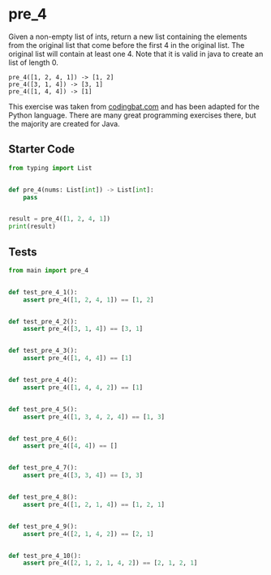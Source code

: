 # pre_4





Given a non-empty list of ints, return a new list containing the elements from the original list that come before the first 4 in the original list. The original list will contain at least one 4. Note that it is valid in java to create an list of length 0.

```
pre_4([1, 2, 4, 1]) -> [1, 2]
pre_4([3, 1, 4]) -> [3, 1]
pre_4([1, 4, 4]) -> [1]
```

This exercise was taken from [codingbat.com](https://codingbat.com/prob/p100246) and has been adapted for the Python language. There are many great programming exercises there, but the majority are created for Java.

## Starter Code
```python
from typing import List


def pre_4(nums: List[int]) -> List[int]:
    pass


result = pre_4([1, 2, 4, 1])
print(result)
```

## Tests
```python
from main import pre_4


def test_pre_4_1():
    assert pre_4([1, 2, 4, 1]) == [1, 2]


def test_pre_4_2():
    assert pre_4([3, 1, 4]) == [3, 1]


def test_pre_4_3():
    assert pre_4([1, 4, 4]) == [1]


def test_pre_4_4():
    assert pre_4([1, 4, 4, 2]) == [1]


def test_pre_4_5():
    assert pre_4([1, 3, 4, 2, 4]) == [1, 3]


def test_pre_4_6():
    assert pre_4([4, 4]) == []


def test_pre_4_7():
    assert pre_4([3, 3, 4]) == [3, 3]


def test_pre_4_8():
    assert pre_4([1, 2, 1, 4]) == [1, 2, 1]


def test_pre_4_9():
    assert pre_4([2, 1, 4, 2]) == [2, 1]


def test_pre_4_10():
    assert pre_4([2, 1, 2, 1, 4, 2]) == [2, 1, 2, 1]
```
